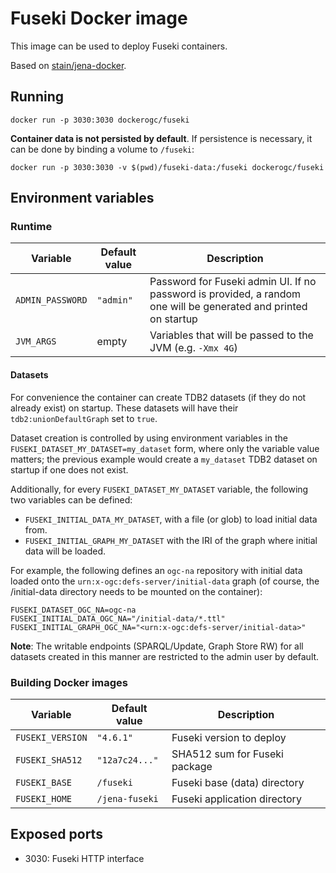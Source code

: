 # Fuseki Docker image

This image can be used to deploy Fuseki containers.

Based on [stain/jena-docker](https://github.com/stain/jena-docker).

## Running

```shell
docker run -p 3030:3030 dockerogc/fuseki
```

**Container data is not persisted by default**. If persistence is necessary,
it can be done by binding a volume to `/fuseki`:

```shell
docker run -p 3030:3030 -v $(pwd)/fuseki-data:/fuseki dockerogc/fuseki
```

## Environment variables

### Runtime

| Variable         | Default value | Description                                                                                                     |
|------------------|---------------|-----------------------------------------------------------------------------------------------------------------|
| `ADMIN_PASSWORD` | `"admin"`     | Password for Fuseki admin UI. If no password is provided, a random one will be generated and printed on startup |
| `JVM_ARGS`       | empty         | Variables that will be passed to the JVM (e.g. `-Xmx 4G`)                                                       |

#### Datasets

For convenience the container can create TDB2 datasets (if they do not already exist) on startup.
These datasets will have their `tdb2:unionDefaultGraph` set to `true`.

Dataset creation is controlled by using environment variables in the `FUSEKI_DATASET_MY_DATASET=my_dataset` form,
where only the variable value matters; the previous example would create a `my_dataset` TDB2 dataset on startup
if one does not exist.

Additionally, for every `FUSEKI_DATASET_MY_DATASET` variable, the following two variables can be defined:

* `FUSEKI_INITIAL_DATA_MY_DATASET`, with a file (or glob) to load initial data from.
* `FUSEKI_INITIAL_GRAPH_MY_DATASET` with the IRI of the graph where initial data will be loaded.

For example, the following defines an `ogc-na` repository with initial data loaded onto the
`urn:x-ogc:defs-server/initial-data` graph (of course, the /initial-data directory needs to be
mounted on the container):

```shell
FUSEKI_DATASET_OGC_NA=ogc-na
FUSEKI_INITIAL_DATA_OGC_NA="/initial-data/*.ttl"
FUSEKI_INITIAL_GRAPH_OGC_NA="<urn:x-ogc:defs-server/initial-data>"
```

**Note**: The writable endpoints (SPARQL/Update, Graph Store RW) for all datasets created in this manner are restricted
to the admin user by default.

### Building Docker images

| Variable         | Default value  | Description                   |
|------------------|----------------|-------------------------------|
| `FUSEKI_VERSION` | `"4.6.1"`      | Fuseki version to deploy      |
| `FUSEKI_SHA512`  | `"12a7c24..."` | SHA512 sum for Fuseki package |
| `FUSEKI_BASE`    | `/fuseki`      | Fuseki base (data) directory  |
| `FUSEKI_HOME`    | `/jena-fuseki` | Fuseki application directory  |

## Exposed ports

* 3030: Fuseki HTTP interface